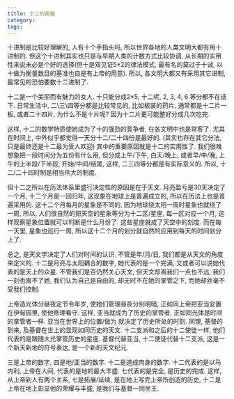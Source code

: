 ```yaml
---
title: 十二的奥秘
category:
tags:
---
```


十进制是比较好理解的, 人有十个手指头吗, 所以世界各地的人类文明大都有用十进制的. 但这个十进制其实也只是与早期人类的计数方式比较协调, 从长期的实用性来说未必是个好的选择(但十是双见证5*2的律法模式, 最有名的莫过于十诫, 以十做为衡量数目的基准也自是有上帝的用意). 所以, 各文明大都又有采用其它进制, 最常见的恐怕要数十二进制了.

十二是一个美丽而有魅力的女人. 十只能分成2*5, 十二呢, 2, 3, 4, 6 等分都不在话下. 日常生活中, 二\\三\\四等分都是比较常见的, 比如板装的药片, 通常都是十二片一板, 或者二十四片, 为什么不是十片呢? 因为十二片更可能整好分成几次吃完.

这样, 十二的数学特质使她成为了十的强劲的竞争者, 在各文明中也是常客了. 尤其在时间上, 中外似乎都觉得一天分十二/二十四份是最好的. (其实也存在其它分法, 只是最终还是十二最为受人欢迎) 其中的重要原因就是十二的实用性了. 我们很难想象把一段时间分为五份有什么用, 但分成上午/下午, 白天/晚上, 或者早/中/晚, 上午的上半段/下半段, 开始/中间/结尾, 这样, 二三四等分都是有实际意义的. 所以, 十二/二十四时制是相当伟大的制度.

但十二之所以在历法体系里盛行决定性的原因是在于天文. 月亮盈亏是30天决定了一个月, 十二个月是一回归年, 这现象在地球上是普遍成立的, 所以在历法上也是普遍采用的. 这十二个月每月的星象是不同的, 因为地球绕太阳一周时星象也就绕了一周, 所以, 人们很自然的把天空的星象等分为十二区/星座, 每一区对应一个月, 这样观察星象位置就可以判断是什么月份了. 这些星座就成了天空中的刻度. 而在每一天里, 星象也巡行一周, 所以这十二个月的划分就自然的应用到每天的时间划分上了.

总之, 是天文学决定了人们对时间的认识. 不管是年/月/日, 我们都是从天文的角度来定义的. 十二是月亮与太阳耦合的数字, 她代表的是一个完满, 又或者可以说她代表的是天上的众星. 不管我们是否仍然关心天文, 但天文却离我们一点也不远, 我们一刻也离不了她, 我们认为自己是自由的, 却无时不在她的掌管之下, 而她却丝毫不受我们控制.

上帝造光体分昼夜定节令年岁, 使她们管理昼夜分别明暗, 正如同上帝把亚当安置在伊甸园里, 使他修理看守. 这样, 亚当就成为了历史的掌管者, 正如同光体是时间的掌管者一样. 亚当在世界上的位置/做为 就决定了历史所处的时刻. 同理, 基督的到来, 及基督在世上的显现如同历史的天文.  十二支派和之后的十二使徒一样, 他们代表的是跟随大光掌管历史的星座. 基督代替亚当, 十二使徒代替十二支派, 这是一个新天新地的符号表达, 是一个新的天文纪元.

三是上帝的数字, 四是地/亚当的数字. 十二是道成肉身的数字. 十二代表的是以马内利, 上帝在人间, 代表的是地的最大丰盛. 七代表的是完全, 是历史的完成. 这样, 从上帝到人有两个关系, 七是拓展/延续, 是在地上写完上帝所创造的历史, 十二是上帝在地上彰显他的荣耀与丰盛, 是我们与基督一同坐王.
